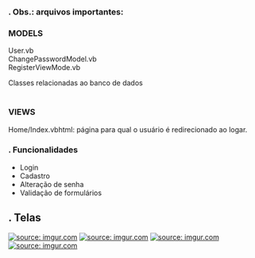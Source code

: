 ### . Obs.: arquivos importantes:

### MODELS <br/>
User.vb <br/>
ChangePasswordModel.vb <br/>
RegisterViewMode.vb <br/>

Classes relacionadas ao banco de dados <br/>
<br/>
### VIEWS<br/>
Home/Index.vbhtml: página para qual o usuário é redirecionado ao logar.

### . Funcionalidades
- Login <br/>
- Cadastro <br/>
- Alteração de senha <br/>
- Validação de formulários <br/>

## . Telas
<a href="https://imgur.com/0hbrVEr"><img src="https://i.imgur.com/0hbrVEr.png" title="source: imgur.com" /></a>
<a href="https://imgur.com/KU4rqmq"><img src="https://i.imgur.com/KU4rqmq.png" title="source: imgur.com" /></a>
<a href="https://imgur.com/hWGEhax"><img src="https://i.imgur.com/hWGEhax.png" title="source: imgur.com" /></a>
<a href="https://imgur.com/iBGsTSq"><img src="https://i.imgur.com/iBGsTSq.png" title="source: imgur.com" /></a>


